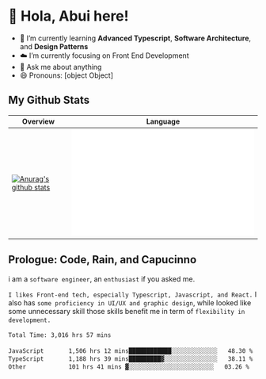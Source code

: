 # 👋 Hola, Abui here!

- 🌱 I’m currently learning **Advanced Typescript**, **Software Architecture**, and **Design Patterns**
- ☁️ I’m currently focusing on Front End Development
- 💬 Ask me about anything
- 😄 Pronouns: [object Object]

## My Github Stats

| Overview | Language |
| --- | --- |
|[![Anurag's github stats](https://github-readme-stats.vercel.app/api?username=abui-am&count_private=true)](https://github.com/anuraghazra/github-readme-stats)|![Language](https://raw.githubusercontent.com/abui-am/stats/c6455f656dfce7acd3951e5ec5b25d72af0b2ee3/generated/languages.svg)|

## Prologue: Code, Rain, and Capucinno
i am a `software engineer`, an `enthusiast` if you asked me. 

`I likes Front-end tech, especially Typescript, Javascript, and React.` I also has `some proficiency in UI/UX and graphic design`, while looked like some unnecessary skill those skills benefit me in term of `flexibility in development.`


<!--START_SECTION:waka-->

```text
Total Time: 3,016 hrs 57 mins

JavaScript       1,506 hrs 12 mins████████████░░░░░░░░░░░░░   48.30 %
TypeScript       1,188 hrs 39 mins█████████▓░░░░░░░░░░░░░░░   38.11 %
Other            101 hrs 41 mins ▓░░░░░░░░░░░░░░░░░░░░░░░░   03.26 %
```

<!--END_SECTION:waka-->
